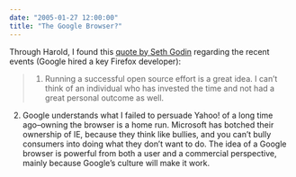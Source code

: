 ```yaml
---
date: "2005-01-27 12:00:00"
title: "The Google Browser?"
---
```




Through Harold, I found this [quote by Seth Godin](http://sethgodin.typepad.com/seths_blog/2005/01/the_google_watc.html) regarding the recent events (Google hired a key Firefox developer):

>1. Running a successful open source effort is a great idea. I can&rsquo;t think of an individual who has invested the time and not had a great personal outcome as well.

2. Google understands what I failed to persuade Yahoo! of a long time ago&#8211;owning the browser is a home run. Microsoft has botched their ownership of IE, because they think like bullies, and you can&rsquo;t bully consumers into doing what they don&rsquo;t want to do. The idea of a Google browser is powerful from both a user and a commercial perspective, mainly because Google&rsquo;s culture will make it work.




